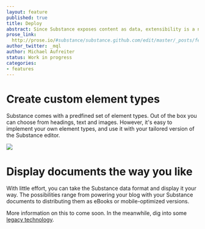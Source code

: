 ```yaml
---
layout: feature
published: true
title: Deploy
abstract: Since Substance exposes content as data, extensibility is a natural implication. We are at an early stage still, and we'll provide you with detailed instruction on how to extend the system soon. But here's what you will be able to do.
prose_link:
  http://prose.io/#substance/substance.github.com/edit/master/_posts/features/0100-01-04-open-source.md
author_twitter: _mql
author: Michael Aufreiter
status: Work in progress
categories:
- features
---
```


# Create custom element types

Substance comes with a predfined set of element types. Out of the box you can choose from headings, text and images. However, it's easy to implement your own element types, and use it with your tailored version of the Substance editor.

![](http://substance-assets.s3.amazonaws.com/62/583a4ca6c6a0bef0868fc8eb8402a7/mom.png)

# Display documents the way you like

With little effort, you can take the Substance data format and display it your way. The possibilities range from powering your blog with your Substance documents to distributing them as eBooks or mobile-optimized versions.

More information on this to come soon. In the meanwhile, dig into some [legacy technology](http://letterpress.substance.io/).